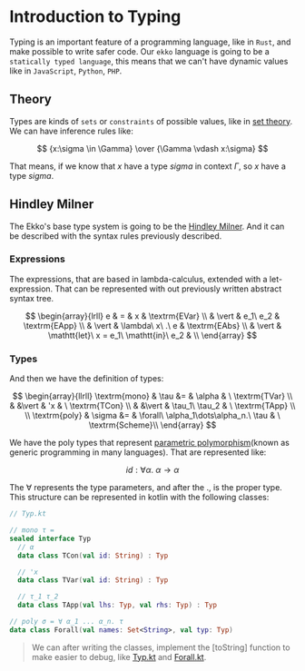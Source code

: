 # Introduction to Typing

Typing is an important feature of a programming language, like in `Rust`, and make possible to write safer code.
Our `ekko` language is going to be a `statically typed language`, this means that we can't have dynamic values like in
`JavaScript`, `Python`, `PHP`.

## Theory

Types are kinds of `sets` or `constraints` of possible values, like
in [set theory](https://en.wikipedia.org/wiki/Set_theory). We can have inference rules like:

$$ {x:\sigma \in \Gamma} \over {\Gamma \vdash x:\sigma} $$

That means, if we know that $x$ have a type $sigma$ in context $\Gamma$, so $x$ have a type $sigma$.

## Hindley Milner

The Ekko's base type system is going to be the [Hindley Milner](https://en.wikipedia.org/wiki/Hindley%E2%80%93Milner_type_system). And it can be described with the syntax rules previously described.

### Expressions

The expressions, that are based in lambda-calculus, extended with a let-expression. That can be represented with out previously written abstract syntax tree.

$$
\begin{array}{lrll}
  e & =     & x                                   & \textrm{EVar} \\
    & \vert & e_1\ e_2                            & \textrm{EApp} \\
    & \vert & \lambda\ x\ .\ e                    & \textrm{EAbs} \\
    & \vert & \mathtt{let}\ x = e_1\ \mathtt{in}\ e_2 & \\
\end{array}
$$

### Types

And then we have the definition of types:

$$
\begin{array}{llrll}
  \textrm{mono} & \tau &=     & \alpha         & \ \textrm{TVar} \\
                &      &\vert & 'x             & \ \textrm{TCon} \\
                &      &\vert & \tau_1\ \tau_2 & \ \textrm{TApp} \\
  \\
  \textrm{poly} & \sigma &= & \forall\ \alpha_1\dots\alpha_n.\ \tau & \ \textrm{Scheme}\\
\end{array}
$$

We have the poly types that represent [parametric polymorphism](https://en.wikipedia.org/wiki/Parametric_polymorphism)(known as generic programming in many languages). That are represented like:

$$
id : \forall \alpha.\ \alpha \rightarrow \alpha
$$

The $\forall$ represents the type parameters, and after the $.$, is the proper type. This structure can be represented in kotlin with the following classes:

```kotlin
// Typ.kt

// mono τ =
sealed interface Typ
  // α
  data class TCon(val id: String) : Typ

  // 'x
  data class TVar(val id: String) : Typ

  // τ_1 τ_2
  data class TApp(val lhs: Typ, val rhs: Typ) : Typ

// poly σ = ∀ α_1 ... α_n. τ
data class Forall(val names: Set<String>, val typ: Typ)
```

> We can after writing the classes, implement the [toString] function to make easier to debug, like [Typ.kt](https://github.com/gabrielleeg1/ekko/blob/main/src/main/kotlin/typing/Typ.kt) and [Forall.kt](https://github.com/gabrielleeg1/ekko/blob/main/src/main/kotlin/typing/Forall.kt).
